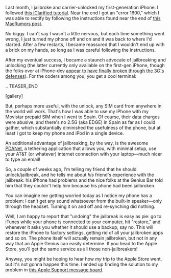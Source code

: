 <!--
.. title: iPhone Jailbreaking
.. slug: iphone-jailbreaking
.. date: 2008-10-26 22:47:29
.. tags: 
.. category: 
.. link: 
.. description: 
.. type: text
.. has_math: no
.. status: published
.. wp-status: publish
-->

<html><body><p>Last month, I jailbroke and carrier-unlocked my first-generation iPhone. I followed <a href="http://www.iclarified.com/entry/index.php?enid=1557">this iClarified tutorial</a>. Near the end I got an "error 1600," which I was able to rectify by following the instructions found near the end of <a href="http://forums.macrumors.com/showthread.php?t=462648">this MacRumors post</a>.

No biggy. I can't say I wasn't a little nervous, but each time something went wrong, I just turned my phone off and on and it was back to where I'd started. After a few restarts, I became reassured that I wouldn't end up with a brick on my hands, so long as I was careful following the instructions.

After my eventual success, I became a staunch advocate of jailbreaking and unlocking (the latter currently only available on the first-gen iPhone, though the folks over at iPhone-dev <a href="http://blog.iphone-dev.org/post/56396333/sunday-is-a-funday">appear to have finally broken through the 3G's defenses</a>). For the coders among you, you get a cool terminal:

.. TEASER_END

[gallery]

<!--more-->

But, perhaps more useful, with the unlock, any SIM card from anywhere in the world will work. That's how I was able to use my iPhone with my Movistar prepaid SIM when I went to Spain. Of course, their data charges were abusive, and there's no 2.5G (aka EDGE) in Spain as far as I could gather, which substantially diminished the usefulness of the phone, but at least I got to keep my phone and iPod in a single device.

An additional advantage of jailbreaking, by the way, is the awesome <a href="http://www.junefabrics.com/iphone/index.php">PDANet</a>, a tethering application that allows you, with minimal setup, use your AT&amp;T (or whatever) internet connection with your laptop—much nicer to type an email!

So, a couple of weeks ago, I'm telling my friend that he should unlock/jailbreak, and he tells me about <em>his</em> friend's experience with the jailbreak: his iPhone had problems and the nice folks at the Genius Bar told him that they couldn't help him because his phone had been jailbroken.

You can imagine me getting worried today as I notice my phone has a problem: I can't get any sound whatsoever from the built-in speaker—only through the headset. Turning it on and off and re-synching did nothing.

Well, I am happy to report that "undoing" the jailbreak is easy as pie: go to iTunes while your phone is connected to your computer, hit "restore," and whenever it asks you whether it should use a backup, say no. This will restore the iPhone to factory settings, getting rid of all your jailbroken apps and so on. The phone itself will actually remain jailbroken, but not in any way that an Apple Genius can easily determine. If you head to the Apple Store, you'll get the same service as all those non-jailbreakers!

Anyway, you might be hoping to hear how <em>my</em> trip to the Apple Store went, but it's not gonna happen this time. I ended up finding the solution to my problem in <a href="http://discussions.apple.com/thread.jspa?threadID=1265957&amp;tstart=480">this Apple Support message board</a>.</p></body></html>
